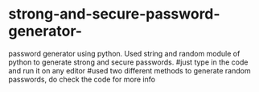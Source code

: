 # strong-and-secure-password-generator-
password generator using python. Used string and random module of python to generate strong and secure passwords.
#just type in the code and run it on any editor 
#used two different methods to generate random passwords, do check the code for more info
